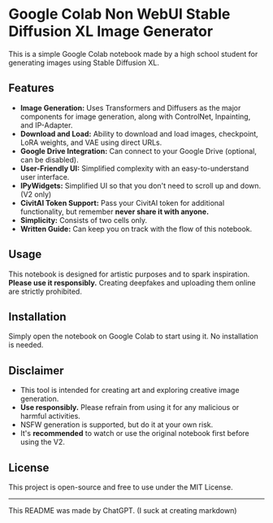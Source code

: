 # Google Colab Non WebUI Stable Diffusion XL Image Generator

This is a simple Google Colab notebook made by a high school student for generating images using Stable Diffusion XL.

## Features
- **Image Generation:** Uses Transformers and Diffusers as the major components for image generation, along with ControlNet, Inpainting, and IP-Adapter.
- **Download and Load:** Ability to download and load images, checkpoint, LoRA weights, and VAE using direct URLs.
- **Google Drive Integration:** Can connect to your Google Drive (optional, can be disabled).
- **User-Friendly UI:** Simplified complexity with an easy-to-understand user interface.
- **IPyWidgets:** Simplified UI so that you don't need to scroll up and down. (V2 only)
- **CivitAI Token Support:** Pass your CivitAI token for additional functionality, but remember **never share it with anyone.**
- **Simplicity:** Consists of two cells only.
- **Written Guide:** Can keep you on track with the flow of this notebook.

## Usage
This notebook is designed for artistic purposes and to spark inspiration. **Please use it responsibly.** Creating deepfakes and uploading them online are strictly prohibited.

## Installation
Simply open the notebook on Google Colab to start using it. No installation is needed.

## Disclaimer
- This tool is intended for creating art and exploring creative image generation.
- **Use responsibly.** Please refrain from using it for any malicious or harmful activities.
- NSFW generation is supported, but do it at your own risk.
- It's **recommended** to watch or use the original notebook first before using the V2.

## License
This project is open-source and free to use under the MIT License.

---

This README was made by ChatGPT. (I suck at creating markdown)
